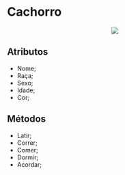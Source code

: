 # **Cachorro**
<div align="center">
<img src="http://www.petdoctor.com.br/wp-content/uploads/2021/04/10RacasDeCaesMaisPopularesNoBrasil-Topo-Abr21.jpg" />
</div>

## Atributos 
- Nome;
- Raça;
- Sexo;
- Idade;
- Cor;

## Métodos
- Latir;
- Correr;
- Comer;
- Dormir;
- Acordar;

